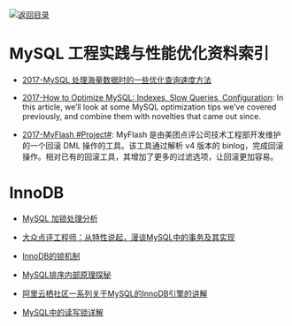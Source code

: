 [![返回目录](https://parg.co/UGo)](https://parg.co/b4z) 
 
 
 
# MySQL 工程实践与性能优化资料索引

- [2017-MySQL 处理海量数据时的一些优化查询速度方法](http://www.54tianzhisheng.cn/2017/04/29/MySQL-select-good/)

- [2017-How to Optimize MySQL: Indexes, Slow Queries, Configuration](https://parg.co/UrU): In this article, we’ll look at some MySQL optimization tips we’ve covered previously, and combine them with novelties that came out since.

- [2017-MyFlash #Project#](https://github.com/Meituan-Dianping/MyFlash): MyFlash 是由美团点评公司技术工程部开发维护的一个回滚 DML 操作的工具。该工具通过解析 v4 版本的 binlog，完成回滚操作。相对已有的回滚工具，其增加了更多的过滤选项，让回滚更加容易。

# InnoDB

- [MySQL 加锁处理分析](http://hedengcheng.com/?p=771#_Toc374698313)

- [大众点评工程师：从特性说起，漫谈MySQL中的事务及其实现](http://dbaplus.cn/news-11-515-1.html)

- [InnoDB的锁机制](http://owl-pi.com/2016/11/10/innodb-lock-1/)

- [MySQL排序内部原理探秘](http://geek.csdn.net/news/detail/105891)

- [阿里云栖社区一系列关于MySQL的InnoDB引擎的讲解](https://yq.aliyun.com/groups/25?spm=5176.blog223.yqblogcon1.3.aZ9XJX)

- [MySQL中的读写锁详解](http://www.jizhuomi.com/software/594.html)